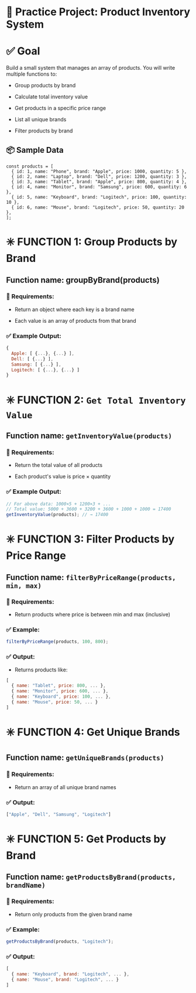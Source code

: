 # 🧩 Practice Project: Product Inventory System
# ✅ Goal

Build a small system that manages an array of products. You will write multiple functions to:

- Group products by brand

- Calculate total inventory value

- Get products in a specific price range

- List all unique brands

- Filter products by brand

## 📦 Sample Data

```JS
const products = [
  { id: 1, name: "Phone", brand: "Apple", price: 1000, quantity: 5 },
  { id: 2, name: "Laptop", brand: "Dell", price: 1200, quantity: 3 },
  { id: 3, name: "Tablet", brand: "Apple", price: 800, quantity: 4 },
  { id: 4, name: "Monitor", brand: "Samsung", price: 600, quantity: 6 },
  { id: 5, name: "Keyboard", brand: "Logitech", price: 100, quantity: 10 },
  { id: 6, name: "Mouse", brand: "Logitech", price: 50, quantity: 20 },
];
```

# ✳️ FUNCTION 1: Group Products by Brand
## Function name: groupByBrand(products)

### 📌 Requirements:

- Return an object where each key is a brand name

- Each value is an array of products from that brand

### ✅ Example Output:
```js
{
  Apple: [ {...}, {...} ],
  Dell: [ {...} ],
  Samsung: [ {...} ],
  Logitech: [ {...}, {...} ]
}
```

# ✳️ FUNCTION 2: `Get Total Inventory Value`
## Function name: `getInventoryValue(products)`

### 📌 Requirements:

- Return the total value of all products

- Each product's value is price × quantity

### ✅ Example Output:
```js
// For above data: 1000×5 + 1200×3 + ...
// Total value: 5000 + 3600 + 3200 + 3600 + 1000 + 1000 = 17400
getInventoryValue(products); // → 17400
```

# ✳️ FUNCTION 3: Filter Products by Price Range
## Function name: `filterByPriceRange(products, min, max)`

### 📌 Requirements:

- Return products where price is between min and max (inclusive)

### ✅ Example:
```js
filterByPriceRange(products, 100, 800);
```

### ✅ Output:

- Returns products like:

```js
[
  { name: "Tablet", price: 800, ... },
  { name: "Monitor", price: 600, ... },
  { name: "Keyboard", price: 100, ... },
  { name: "Mouse", price: 50, ... }
]
```

# ✳️ FUNCTION 4: Get Unique Brands
## Function name: `getUniqueBrands(products)`

### 📌 Requirements:

- Return an array of all unique brand names

### ✅ Output:

```js
["Apple", "Dell", "Samsung", "Logitech"]
```

# ✳️ FUNCTION 5: Get Products by Brand
## Function name: `getProductsByBrand(products, brandName)`

### 📌 Requirements:

- Return only products from the given brand name

### ✅ Example:
```js
getProductsByBrand(products, "Logitech");
```

### ✅ Output:
```js
[
  { name: "Keyboard", brand: "Logitech", ... },
  { name: "Mouse", brand: "Logitech", ... }
]
```